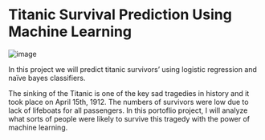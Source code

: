 # Titanic Survival Prediction Using Machine Learning

![image](https://user-images.githubusercontent.com/60063158/221184428-4b15de8b-f2f9-434f-b4ee-d0ee95fc42e7.png)


In this project we will predict titanic survivors’ using logistic regression and naïve bayes classifiers. 
<br>

The sinking of the Titanic is one of the key sad tragedies in history and it took place on April 15th, 1912. The numbers of survivors were low due to lack of lifeboats for all passengers. In this portoflio project, I will analyze what sorts of people were likely to survive this tragedy with the power of machine learning.
